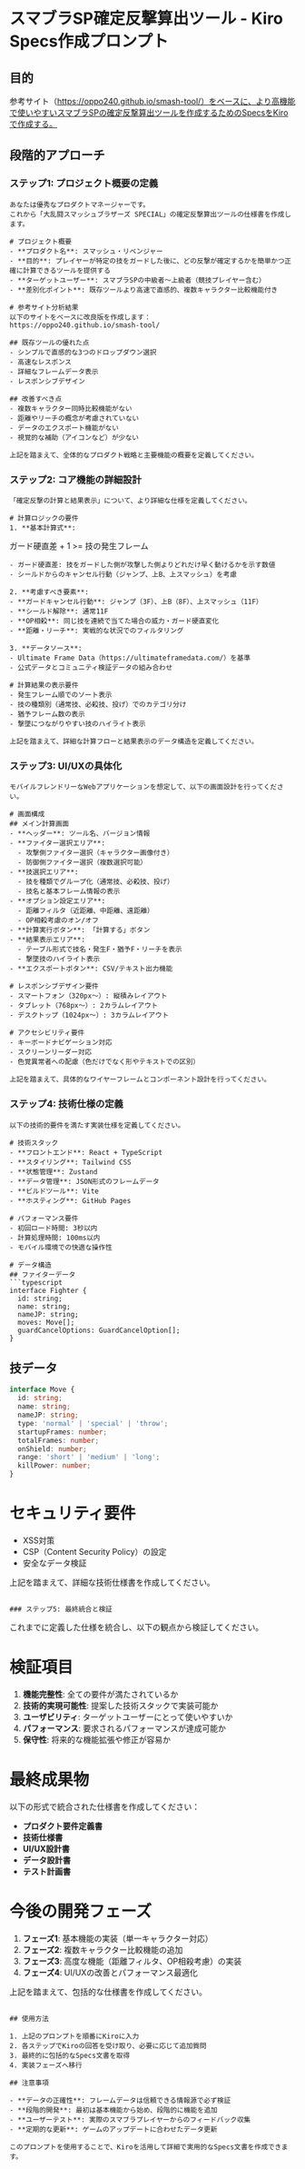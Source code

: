 # スマブラSP確定反撃算出ツール - Kiro Specs作成プロンプト

## 目的
参考サイト（https://oppo240.github.io/smash-tool/）をベースに、より高機能で使いやすいスマブラSPの確定反撃算出ツールを作成するためのSpecsをKiroで作成する。

## 段階的アプローチ

### ステップ1: プロジェクト概要の定義

```
あなたは優秀なプロダクトマネージャーです。
これから「大乱闘スマッシュブラザーズ SPECIAL」の確定反撃算出ツールの仕様書を作成します。

# プロジェクト概要
- **プロダクト名**: スマッシュ・リベンジャー
- **目的**: プレイヤーが特定の技をガードした後に、どの反撃が確定するかを簡単かつ正確に計算できるツールを提供する
- **ターゲットユーザー**: スマブラSPの中級者〜上級者（競技プレイヤー含む）
- **差別化ポイント**: 既存ツールより高速で直感的、複数キャラクター比較機能付き

# 参考サイト分析結果
以下のサイトをベースに改良版を作成します：
https://oppo240.github.io/smash-tool/

## 既存ツールの優れた点
- シンプルで直感的な3つのドロップダウン選択
- 高速なレスポンス
- 詳細なフレームデータ表示
- レスポンシブデザイン

## 改善すべき点
- 複数キャラクター同時比較機能がない
- 距離やリーチの概念が考慮されていない
- データのエクスポート機能がない
- 視覚的な補助（アイコンなど）が少ない

上記を踏まえて、全体的なプロダクト戦略と主要機能の概要を定義してください。
```

### ステップ2: コア機能の詳細設計

```
「確定反撃の計算と結果表示」について、より詳細な仕様を定義してください。

# 計算ロジックの要件
1. **基本計算式**:
   ```
   ガード硬直差 + 1 >= 技の発生フレーム
   ```
   - ガード硬直差: 技をガードした側が攻撃した側よりどれだけ早く動けるかを示す数値
   - シールドからのキャンセル行動（ジャンプ、上B、上スマッシュ）を考慮

2. **考慮すべき要素**:
   - **ガードキャンセル行動**: ジャンプ（3F）、上B（8F）、上スマッシュ（11F）
   - **シールド解除**: 通常11F
   - **OP相殺**: 同じ技を連続で当てた場合の威力・ガード硬直変化
   - **距離・リーチ**: 実戦的な状況でのフィルタリング

3. **データソース**:
   - Ultimate Frame Data（https://ultimateframedata.com/）を基準
   - 公式データとコミュニティ検証データの組み合わせ

# 計算結果の表示要件
- 発生フレーム順でのソート表示
- 技の種類別（通常技、必殺技、投げ）でのカテゴリ分け
- 猶予フレーム数の表示
- 撃墜につながりやすい技のハイライト表示

上記を踏まえて、詳細な計算フローと結果表示のデータ構造を定義してください。
```

### ステップ3: UI/UXの具体化

```
モバイルフレンドリーなWebアプリケーションを想定して、以下の画面設計を行ってください。

# 画面構成
## メイン計算画面
- **ヘッダー**: ツール名、バージョン情報
- **ファイター選択エリア**: 
  - 攻撃側ファイター選択（キャラクター画像付き）
  - 防御側ファイター選択（複数選択可能）
- **技選択エリア**: 
  - 技を種類でグループ化（通常技、必殺技、投げ）
  - 技名と基本フレーム情報の表示
- **オプション設定エリア**:
  - 距離フィルタ（近距離、中距離、遠距離）
  - OP相殺考慮のオン/オフ
- **計算実行ボタン**: 「計算する」ボタン
- **結果表示エリア**: 
  - テーブル形式で技名・発生F・猶予F・リーチを表示
  - 撃墜技のハイライト表示
- **エクスポートボタン**: CSV/テキスト出力機能

# レスポンシブデザイン要件
- スマートフォン（320px〜）: 縦積みレイアウト
- タブレット（768px〜）: 2カラムレイアウト
- デスクトップ（1024px〜）: 3カラムレイアウト

# アクセシビリティ要件
- キーボードナビゲーション対応
- スクリーンリーダー対応
- 色覚異常者への配慮（色だけでなく形やテキストでの区別）

上記を踏まえて、具体的なワイヤーフレームとコンポーネント設計を行ってください。
```

### ステップ4: 技術仕様の定義

```
以下の技術的要件を満たす実装仕様を定義してください。

# 技術スタック
- **フロントエンド**: React + TypeScript
- **スタイリング**: Tailwind CSS
- **状態管理**: Zustand
- **データ管理**: JSON形式のフレームデータ
- **ビルドツール**: Vite
- **ホスティング**: GitHub Pages

# パフォーマンス要件
- 初回ロード時間: 3秒以内
- 計算処理時間: 100ms以内
- モバイル環境での快適な操作性

# データ構造
## ファイターデータ
```typescript
interface Fighter {
  id: string;
  name: string;
  nameJP: string;
  moves: Move[];
  guardCancelOptions: GuardCancelOption[];
}
```

## 技データ
```typescript
interface Move {
  id: string;
  name: string;
  nameJP: string;
  type: 'normal' | 'special' | 'throw';
  startupFrames: number;
  totalFrames: number;
  onShield: number;
  range: 'short' | 'medium' | 'long';
  killPower: number;
}
```

# セキュリティ要件
- XSS対策
- CSP（Content Security Policy）の設定
- 安全なデータ検証

上記を踏まえて、詳細な技術仕様書を作成してください。
```

### ステップ5: 最終統合と検証

```
これまでに定義した仕様を統合し、以下の観点から検証してください。

# 検証項目
1. **機能完整性**: 全ての要件が満たされているか
2. **技術的実現可能性**: 提案した技術スタックで実装可能か
3. **ユーザビリティ**: ターゲットユーザーにとって使いやすいか
4. **パフォーマンス**: 要求されるパフォーマンスが達成可能か
5. **保守性**: 将来的な機能拡張や修正が容易か

# 最終成果物
以下の形式で統合された仕様書を作成してください：
- **プロダクト要件定義書**
- **技術仕様書**
- **UI/UX設計書**
- **データ設計書**
- **テスト計画書**

# 今後の開発フェーズ
1. **フェーズ1**: 基本機能の実装（単一キャラクター対応）
2. **フェーズ2**: 複数キャラクター比較機能の追加
3. **フェーズ3**: 高度な機能（距離フィルタ、OP相殺考慮）の実装
4. **フェーズ4**: UI/UXの改善とパフォーマンス最適化

上記を踏まえて、包括的な仕様書を作成してください。
```

## 使用方法

1. 上記のプロンプトを順番にKiroに入力
2. 各ステップでKiroの回答を受け取り、必要に応じて追加質問
3. 最終的に包括的なSpecs文書を取得
4. 実装フェーズへ移行

## 注意事項

- **データの正確性**: フレームデータは信頼できる情報源で必ず検証
- **段階的開発**: 最初は基本機能から始め、段階的に機能を追加
- **ユーザーテスト**: 実際のスマブラプレイヤーからのフィードバック収集
- **定期的な更新**: ゲームのアップデートに合わせたデータ更新

このプロンプトを使用することで、Kiroを活用して詳細で実用的なSpecs文書を作成できます。